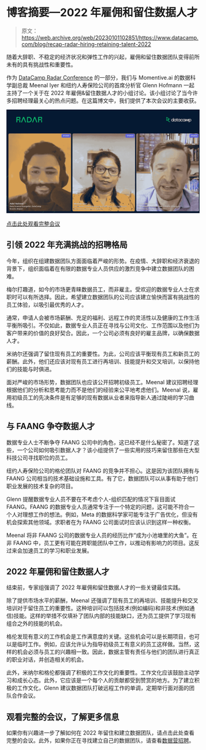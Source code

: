 # 博客摘要—2022 年雇佣和留住数据人才

> 原文：<https://web.archive.org/web/20230101102851/https://www.datacamp.com/blog/recap-radar-hiring-retaining-talent-2022>

随着大辞职、不稳定的经济状况和弹性工作的兴起，雇佣和留住数据团队变得前所未有的具有挑战性和重要性。

作为 [DataCamp Radar Conference](https://web.archive.org/web/20221211112232/https://www.datacamp.com/resources/webinars/radar-hiring-and-building-high-impact-data-teams) 的一部分，我们与 Momentive.ai 的数据科学副总裁 Meenal Iyer 和纽约人寿保险公司的首席分析官 Glenn Hofmann 一起主持了一个关于在 2022 年雇佣&留住数据人才的小组讨论。该小组讨论了当今许多招聘经理最关心的热点问题。在这篇博文中，我们提供了本次会议的主要收获。

![Hiring & Retaining Data Talent in 2022](img/556e43dd36cdbca6cb0afe98aa0e6ddf.png)

[点击此处观看完整会议](https://web.archive.org/web/20221211112232/https://www.datacamp.com/resources/webinars/radar-hiring-and-retaining-data-talent-in-2022)

## 引领 2022 年充满挑战的招聘格局

今年，组织在组建数据团队方面面临着严峻的形势。在疫情、大辞职和经济衰退的背景下，组织面临着在有限的数据专业人员供应的激烈竞争中建立数据团队的困难。

梅尔打趣道，如今的市场更青睐数据员工，而非雇主。受欢迎的数据专业人士在求职时可以有所选择。因此，希望建立数据团队的公司应该建立愉快而富有挑战性的员工体验，以吸引最优秀的人才。

通常，申请人会被市场薪酬、充足的福利、远程工作的灵活性以及健康的工作生活平衡所吸引。不仅如此，数据专业人员正在寻找与公司文化、工作范围以及他们为客户带来的价值的良好契合。因此，一个公司必须有良好的雇主品牌，以确保数据人才。

米纳尔还强调了留住现有员工的重要性。为此，公司应该平衡现有员工和新员工的薪酬。此外，他们还应该对现有员工进行再培训、技能提升和交叉培训，以保持他们的技能与时俱进。

面对严峻的市场形势，数据团队也应该公开招聘初级员工。Meenal 建议招聘经理根据他们的分析和思考能力而不是他们的经验来公平地考虑他们。Meenal 说，雇用初级员工的先决条件是有足够的现有数据从业者来指导新人通过陡峭的学习曲线。

## 与 FAANG 争夺数据人才

数据专业人士不断争夺 FAANG 公司中的角色，这已经不是什么秘密了。知道了这些，一个公司如何吸引数据人才？该小组提供了一些实用的技巧来留住那些在大型科技公司寻找职位的员工。

纽约人寿保险公司的格伦团队对 FAANG 的竞争并不担心。这是因为该团队拥有与 FAANG 公司相当的技术基础设施和工具。有了它，数据团队可以从事有助于他们职业发展的技术复杂的项目。

Glenn 提醒数据专业人员不要在不考虑个人-组织匹配的情况下盲目面试 FAANG。FAANG 的数据专业人员通常专注于一个特定的问题，这可能不符合一个人对理想工作的想法。例如，Meta 的数据科学家可能专注于广告优化，但没有机会探索其他领域。求职者在为 FAANG 公司面试时应该认识到这样一种权衡。

Meenal 将非 FAANG 公司的数据专业人员的经历比作“成为小池塘里的大鱼”。在非 FAANG 中，员工更有可能在跨职能团队中工作，以推动有影响力的项目。这反过来会加速员工的学习和职业发展。

## 2022 年雇佣和留住数据人才

结束前，专家组强调了 2022 年雇佣和留住数据人才的一些关键最佳实践。

除了提供市场水平的薪酬，Meenal 还强调了现有员工的再培训、技能提升和交叉培训对于留住员工的重要性。这种培训可以包括技术(例如编码)和非技术(例如通信)技能。这样的举措不仅填补了团队内部的技能缺口，还为员工提供了学习现有组合之外的技能的机会。

格伦发现有意义的工作机会是工作满意度的关键。这些机会可以是长期项目，也可以是临时工作。例如，应该允许认为指导初级员工有意义的员工这样做。当然，这样的机会必须与员工的兴趣相一致。因此，数据主管有责任与他们的团队进行真正的职业对话，并创造相关的机会。

此外，米纳尔和格伦都强调了积极的工作文化的重要性。工作文化应该鼓励主动学习和成长心态。此外，它应该是一个每个人的贡献都受到赞赏的地方。为了建立积极的工作文化，Glenn 建议数据团队打破远程工作的单调，定期举行面对面的团队合作会议。

## 观看完整的会议，了解更多信息

如果你有兴趣进一步了解如何在 2022 年留住和建立数据团队，请点击此处查看完整的会议。此外，如果你正在寻找建立自己的数据团队，请查看[数据营招聘](https://web.archive.org/web/20221211112232/https://www.datacamp.com/hire-data-professionals)。